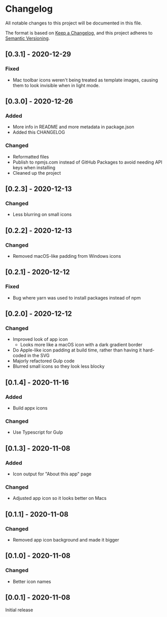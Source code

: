 # Changelog

All notable changes to this project will be documented in this file.

The format is based on [Keep a Changelog](https://keepachangelog.com/en/1.0.0/),
and this project adheres to [Semantic
Versioning](https://semver.org/spec/v2.0.0.html).

## [0.3.1] - 2020-12-29

### Fixed

- Mac toolbar icons weren't being treated as template images, causing them to
  look invisible when in light mode.

## [0.3.0] - 2020-12-26

### Added

- More info in README and more metadata in package.json
- Added this CHANGELOG

### Changed

- Reformatted files
- Publish to npmjs.com instead of GitHub Packages to avoid needing API keys when
  installing
- Cleaned up the project

## [0.2.3] - 2020-12-13

### Changed

- Less blurring on small icons

## [0.2.2] - 2020-12-13

### Changed

- Removed macOS-like padding from Windows icons

## [0.2.1] - 2020-12-12

### Fixed

- Bug where yarn was used to install packages instead of npm

## [0.2.0] - 2020-12-12

### Changed

- Improved look of app icon
  - Looks more like a macOS icon with a dark gradient border
- Do Apple-like icon padding at build time, rather than having it hard-coded in
  the SVG
- Majorly refactored Gulp code
- Blurred small icons so they look less blocky

## [0.1.4] - 2020-11-16

### Added

- Build appx icons

### Changed

- Use Typescript for Gulp

## [0.1.3] - 2020-11-08

### Added

- Icon output for "About this app" page

### Changed

- Adjusted app icon so it looks better on Macs

## [0.1.1] - 2020-11-08

### Changed

- Removed app icon background and made it bigger

## [0.1.0] - 2020-11-08

### Changed

- Better icon names

## [0.0.1] - 2020-11-08

Initial release

